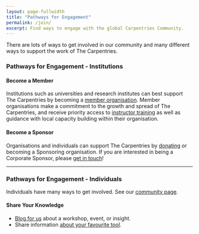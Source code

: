 ```yaml
---
layout: page-fullwidth
title: "Pathways for Engagement"
permalink: /join/
excerpt: Find ways to engage with the global Carpentries Community.
---
```


There are lots of ways to get involved in our community and many different ways to support the work of The Carpentries. 

### Pathways for Engagement - Institutions

#### Become a Member

Institutions such as universities and research institutes can best support 
The Carpentries by becoming a <a href="{% link pages/membership.md %}">member organisation</a>. Member organisations make a commitment to the growth and spread of The Carpentries, and receive priority access to [instructor training](https://docs.carpentries.org/topic_folders/instructor_training/index.html) as well as guidance with local capacity building within their organisation. 

#### Become a Sponsor

Organisations and individuals can support The Carpentries by [donating](https://carpentries.wedid.it/) or becoming a Sponsoring organisation. If you are interested in being a Corporate Sponsor, please [get in touch](mailto:sponsor@carpentries.org)!



  
<hr>

### Pathways for Engagement - Individuals
  
Individuals have many ways to get involved. See our [community page]({{site.url}}/community/).

#### Share Your Knowledge

- <a href="https://carpentries.typeform.com/to/BK55ld">Blog for us</a> about a workshop, event, or insight.
- Share information <a href="https://docs.google.com/forms/d/e/1FAIpQLSeiu5NzJsLxYueaQrNn_qKbaa5JR2Sz12CeCRyedKQxwb54Dw/viewform">about your favourite tool</a>.

  


